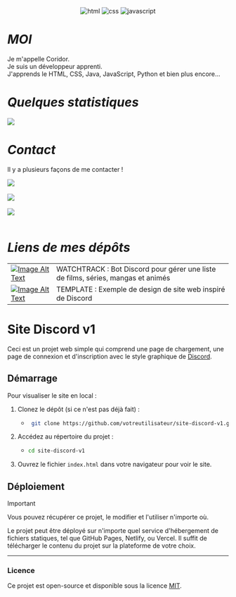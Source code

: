 <div align="center">
    <img src="https://forthebadge.com/images/badges/made-with-html.svg" alt="html">
    <img src="https://forthebadge.com/images/badges/made-with-css.svg" alt="css">
    <img src="https://forthebadge.com/images/badges/made-with-javascript.svg" alt="javascript">
</div>

# *MOI*

Je m'appelle Coridor. <br>
Je suis un développeur apprenti. <br>
J'apprends le HTML, CSS, Java, JavaScript, Python et bien plus encore...

# *Quelques statistiques*
<p>
    <a href="#"><img src="https://github-readme-stats.vercel.app/api?username=Cori-bot&show_icons=true&title_color=999&text_color=9f9f9f&bg_color=00000000&hide_border=true"></a>
</p>

# *Contact*
Il y a plusieurs façons de me contacter !

<a href="" target="_blank"><img src="https://img.shields.io/static/v1?label=DISCORD&message=Coridor&color=7289da&style=for-the-badge"></a><br><br>
<a href="https://x.com/Coridor_" target="_blank"><img src="https://img.shields.io/static/v1?label=TWITTER&message=Coridor_&color=00acee&style=for-the-badge"></a><br><br>
<a href="mailto: coridor@gmail.com" target="_blank"><img src="https://img.shields.io/static/v1?label=mail&message=coridor@gmail.com&color=white&style=for-the-badge"></a><br><br>

# *Liens de mes dépôts*

<table align="center">
    <tr>
        <td><a href="https://github.com/Cori-bot/Watchtrack"><img src="https://github.com/user-attachments/assets/c9740617-00e8-401e-ba45-7d33d62214f3" alt="Image Alt Text"></a></td>
        <td>WATCHTRACK : Bot Discord pour gérer une liste de films, séries, mangas et animés</td>
    </tr>
    <tr>
        <td><a href="https://github.com/Cori-bot/site-discord-v1"><img src="https://github.com/user-attachments/assets/c9740617-00e8-401e-ba45-7d33d62214f3" alt="Image Alt Text"></a></td>
        <td>TEMPLATE : Exemple de design de site web inspiré de Discord</td>
    </tr>
</table>


# Site Discord v1

Ceci est un projet web simple qui comprend une page de chargement, une page de connexion et d'inscription avec le style graphique de [Discord](https://discord.com).

## Démarrage

Pour visualiser le site en local :

1. Clonez le dépôt (si ce n'est pas déjà fait) :
   * ```bash
      git clone https://github.com/votreutilisateur/site-discord-v1.git
      ```

2. Accédez au répertoire du projet :
   *  ```bash
      cd site-discord-v1
      ```

3. Ouvrez le fichier `index.html` dans votre navigateur pour voir le site.

## Déploiement

> [!IMPORTANT]
>Vous pouvez récupérer ce projet, le modifier et l'utiliser n'importe où.

Le projet peut être déployé sur n'importe quel service d'hébergement de fichiers statiques, tel que GitHub Pages, Netlify, ou Vercel. Il suffit de télécharger le contenu du projet sur la plateforme de votre choix.

---

### Licence

Ce projet est open-source et disponible sous la licence [MIT](LICENSE).
